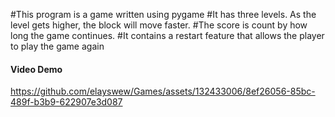 #This program is a game written using pygame
#It has three levels. As the level gets higher, the block will move faster.
#The score is count by how long the game continues.
#It contains a restart feature that allows the player to play the game again


#### Video Demo

https://github.com/elayswew/Games/assets/132433006/8ef26056-85bc-489f-b3b9-622907e3d087

